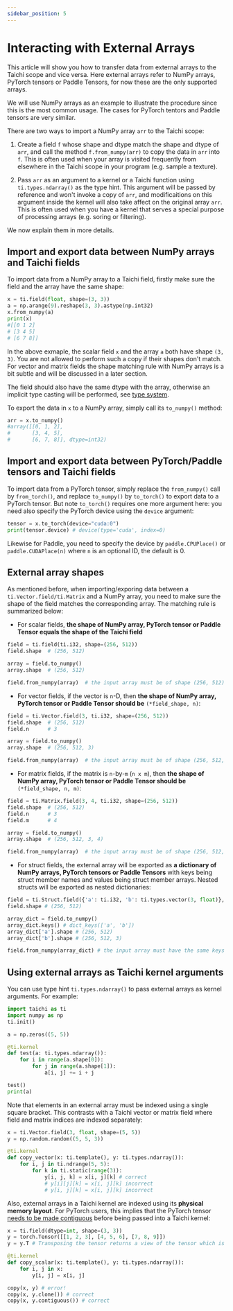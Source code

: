 ```yaml
---
sidebar_position: 5
---
```


# Interacting with External Arrays


This article will show you how to transfer data from external arrays to the Taichi scope and vice versa. Here external arrays refer to NumPy arrays, PyTorch tensors or Paddle Tensors, for now these are the only supported arrays.

We will use NumPy arrays as an example to illustrate the procedure since this is the most common usage. The cases for PyTorch tentors and Paddle tensors are very similar.

There are two ways to import a NumPy array `arr` to the Taichi scope:

1. Create a field `f` whose shape and dtype match the shape and dtype of `arr`, and call the method `f.from_numpy(arr)` to copy the data in `arr` into `f`. This is often used when your array is visited frequently from elsewhere in the Taichi scope in your program (e.g. sample a texture).

2. Pass `arr` as an argument to a kernel or a Taichi function using `ti.types.ndarray()` as the type hint. This argument will be passed by reference and won't invoke a copy of `arr`, and modificaitions on this argument inside the kernel will also take affect on the original array `arr`. This is often used when you have a kernel that serves a special purpose of processing arrays (e.g. soring or filtering).

We now explain them in more details.

## Import and export data between NumPy arrays and Taichi fields

To import data from a NumPy array to a Taichi field, firstly make sure the field and the array have the same shape:

```python
x = ti.field(float, shape=(3, 3))
a = np.arange(9).reshape(3, 3).astype(np.int32)
x.from_numpy(a)
print(x)
#[[0 1 2]
# [3 4 5]
# [6 7 8]]
```

In the above exmaple, the scalar field `x` and the array `a` both have shape `(3, 3)`. You are not allowed to perform such a copy if their shapes don't match. For vector and matrix fields the shape matching rule with NumPy arrays is a bit subtle and will be discussed in a later section.

The field should also have the same dtype with the array, otherwise an implicit type casting will be performed, see [type system](../type_system/type.md).

To export the data in `x` to a NumPy array, simply call its `to_numpy()` method:

```python
arr = x.to_numpy()
#array([[0, 1, 2],
#       [3, 4, 5],
#       [6, 7, 8]], dtype=int32)
```

## Import and export data between PyTorch/Paddle tensors and Taichi fields

To import data from a PyTorch tensor, simply replace the `from_numpy()` call by `from_torch()`, and replace `to_numpy()` by `to_torch()` to export data to a PyTorch tensor. But note `to_torch()` requires one more argument here: you need also specify the PyTorch device using the `device` argument:

```python
tensor = x.to_torch(device="cuda:0")
print(tensor.device) # device(type='cuda', index=0)
```

Likewise for Paddle, you need to specify the device by `paddle.CPUPlace()` or `paddle.CUDAPlace(n)` where `n` is an optional ID, the default is 0.


## External array shapes

As mentioned before, when importing/exporing data between a `ti.Vector.field/ti.Matrix` and a NumPy array, you need to make sure the shape of the field matches the corresponding array. The matching rule is summarized below:

- For scalar fields, **the shape of NumPy array, PyTorch tensor or Paddle Tensor equals the shape of the Taichi field**

```python
field = ti.field(ti.i32, shape=(256, 512))
field.shape  # (256, 512)

array = field.to_numpy()
array.shape  # (256, 512)

field.from_numpy(array)  # the input array must be of shape (256, 512)
```

- For vector fields, if the vector is `n`-D, then **the shape of NumPy array, PyTorch tensor or Paddle Tensor should be** `(*field_shape, n)`:

```python
field = ti.Vector.field(3, ti.i32, shape=(256, 512))
field.shape  # (256, 512)
field.n      # 3

array = field.to_numpy()
array.shape  # (256, 512, 3)

field.from_numpy(array)  # the input array must be of shape (256, 512, 3)
```

- For matrix fields, if the matrix is `n`-by-`m` (`n x m`), then **the shape of NumPy array, PyTorch tensor or Paddle Tensor should be** `(*field_shape, n, m)`:

```python
field = ti.Matrix.field(3, 4, ti.i32, shape=(256, 512))
field.shape  # (256, 512)
field.n      # 3
field.m      # 4

array = field.to_numpy()
array.shape  # (256, 512, 3, 4)

field.from_numpy(array)  # the input array must be of shape (256, 512, 3, 4)
```

- For struct fields, the external array will be exported as **a dictionary of NumPy arrays, PyTorch tensors or Paddle Tensors** with keys being struct member names and values being struct member arrays. Nested structs will be exported as nested dictionaries:

```python
field = ti.Struct.field({'a': ti.i32, 'b': ti.types.vector(3, float)}, shape=(256, 512))
field.shape # (256, 512)

array_dict = field.to_numpy()
array_dict.keys() # dict_keys(['a', 'b'])
array_dict['a'].shape # (256, 512)
array_dict['b'].shape # (256, 512, 3)

field.from_numpy(array_dict) # the input array must have the same keys as the field
```

## Using external arrays as Taichi kernel arguments

You can use type hint `ti.types.ndarray()` to pass external arrays as kernel arguments. For example:

```python {10}
import taichi as ti
import numpy as np
ti.init()

a = np.zeros((5, 5))

@ti.kernel
def test(a: ti.types.ndarray()):
    for i in range(a.shape[0]):
        for j in range(a.shape[1]):
            a[i, j] += i + j

test()
print(a)
```

Note that elements in an external array must be indexed using a single square bracket. This contrasts with a Taichi vector or matrix field where field and matrix indices are indexed separately:

```python
x = ti.Vector.field(3, float, shape=(5, 5))
y = np.random.random((5, 5, 3))

@ti.kernel
def copy_vector(x: ti.template(), y: ti.types.ndarray()):
    for i, j in ti.ndrange(5, 5):
        for k in ti.static(range(3)):
            y[i, j, k] = x[i, j][k] # correct
            # y[i][j][k] = x[i, j][k] incorrect
            # y[i, j][k] = x[i, j][k] incorrect
```

Also, external arrays in a Taichi kernel are indexed using its **physical memory layout**. For PyTorch users, this implies that the PyTorch tensor [needs to be made contiguous](https://pytorch.org/docs/stable/generated/torch.Tensor.contiguous.html) before being passed into a Taichi kernel:

```python
x = ti.field(dtype=int, shape=(3, 3))
y = torch.Tensor([[1, 2, 3], [4, 5, 6], [7, 8, 9]])
y = y.T # Transposing the tensor returns a view of the tensor which is not contiguous

@ti.kernel
def copy_scalar(x: ti.template(), y: ti.types.ndarray()):
    for i, j in x:
        y[i, j] = x[i, j]

copy(x, y) # error!
copy(x, y.clone()) # correct
copy(x, y.contiguous()) # correct
```
